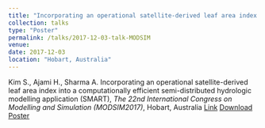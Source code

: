 ```yaml
---
title: "Incorporating an operational satellite-derived leaf area index into a computationally efficient semi-distributed hydrologic modelling application (SMART)"
collection: talks
type: "Poster"
permalink: /talks/2017-12-03-talk-MODSIM
venue: 
date: 2017-12-03 
location: "Hobart, Australia"
---
```


Kim S., Ajami H., Sharma A. Incorporating an operational satellite-derived leaf area index into a computationally efficient semi-distributed hydrologic modelling application (SMART), <i>The 22nd International Congress on Modelling and Simulation (MODSIM2017)</i>, Hobart, Australia
[Link](https://www.mssanz.org.au/modsim2017/documents/MODSIM2017_book_abstracts.pdf)
[Download Poster](https://steelpl.github.io/files/Seokhyeon_A0_MODSIM2017_R1.pdf)


